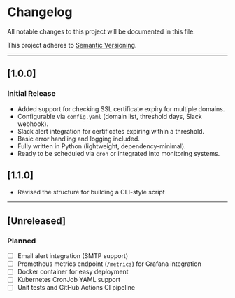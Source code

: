 # Changelog

All notable changes to this project will be documented in this file.

This project adheres to [Semantic Versioning](https://semver.org/).

---

## [1.0.0]

### Initial Release

- Added support for checking SSL certificate expiry for multiple domains.
- Configurable via `config.yaml` (domain list, threshold days, Slack webhook).
- Slack alert integration for certificates expiring within a threshold.
- Basic error handling and logging included.
- Fully written in Python (lightweight, dependency-minimal).
- Ready to be scheduled via `cron` or integrated into monitoring systems.

## [1.1.0]

- Revised the structure for building a CLI-style script

---

## [Unreleased]

### Planned

- [ ] Email alert integration (SMTP support)
- [ ] Prometheus metrics endpoint (`/metrics`) for Grafana integration
- [ ] Docker container for easy deployment
- [ ] Kubernetes CronJob YAML support
- [ ] Unit tests and GitHub Actions CI pipeline
